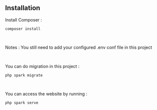 <h2>Installation</h2>

Install Composer : 
```
composer install
```
<br>

Notes : You still need to add your configured .env conf file in this project

<br>

You can do migration in this project :
```
php spark migrate
```

<br>

You can access the website by running : 
```
php spark serve
```
